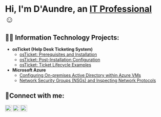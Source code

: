 <h1>Hi, I'm D'Aundre, an <a href="https://linkedin.com/in/Josh">IT Professional</a>☺</h1>

<h2>👨‍💻 Information Technology Projects:</h2>

- <b>osTicket (Help Desk Ticketing System)</b>
  - [osTicket: Prerequisites and Installation](https://github.com/daundreharris/osticket-prereqs)
  - [osTicket: Post-Installation Configuration](https://github.com/daundreharris/post-install-config)
  - [osTicket: Ticket Lifecycle Examples](https://github.com/daundreharris/ticket-lifecycle)
- <b>Microsoft Azure</b>
  - [Configuring On-premises Active Directory within Azure VMs](https://github.com/daundreharris/configure-ad)
  - [Network Security Groups (NSGs) and Inspecting Network Protocols](https://github.com/daundreharris/azure-network-protocols)

<h2>🤳Connect with me:</h2>

[<img align="left" alt="Josh | Twitter" width="22px" src="https://cdn.jsdelivr.net/npm/simple-icons@v3/icons/twitter.svg" />][twitter]
[<img align="left" alt="Josh | LinkedIn" width="22px" src="https://cdn.jsdelivr.net/npm/simple-icons@v3/icons/linkedin.svg" />][linkedin]
[<img align="left" alt="Josh | Instagram" width="22px" src="https://cdn.jsdelivr.net/npm/simple-icons@v3/icons/instagram.svg" />][instagram]

[twitter]: https://twitter.com/Josh
[instagram]: https://www.instagram.com/Josh
[linkedin]: https://linkedin.com/in/Josh
